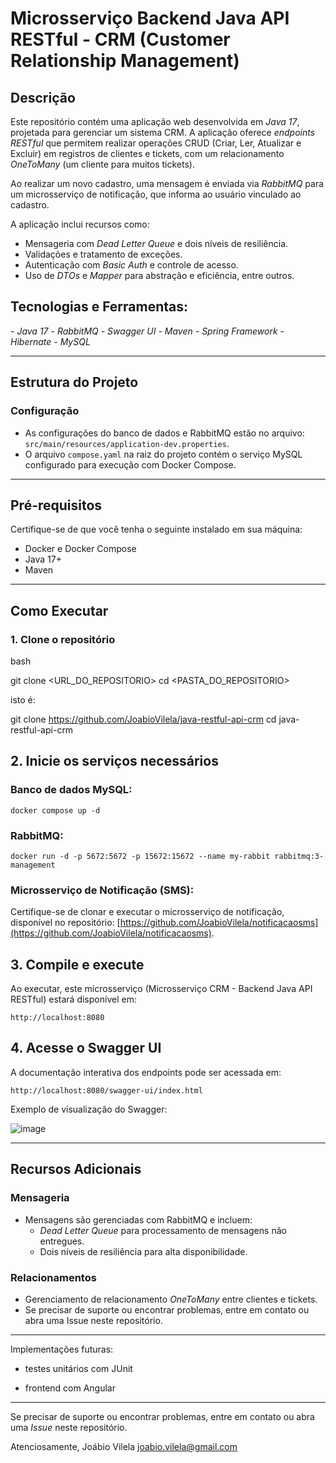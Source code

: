 # Microsserviço Backend Java API RESTful - CRM (Customer Relationship Management)

## Descrição

Este repositório contém uma aplicação web desenvolvida em *Java 17*, projetada para gerenciar um sistema CRM. A aplicação oferece *endpoints RESTful* que permitem realizar operações CRUD (Criar, Ler, Atualizar e Excluir) em registros de clientes e tickets, com um relacionamento *OneToMany* (um cliente para muitos tickets).

Ao realizar um novo cadastro, uma mensagem é enviada via *RabbitMQ* para um microsserviço de notificação, que informa ao usuário vinculado ao cadastro.

A aplicação inclui recursos como:

- Mensageria com *Dead Letter Queue* e dois níveis de resiliência.
- Validações e tratamento de exceções.
- Autenticação com *Basic Auth* e controle de acesso.
- Uso de *DTOs* e *Mapper* para abstração e eficiência, entre outros.

## Tecnologias e Ferramentas:

*- Java 17*
*- RabbitMQ*
*- Swagger UI*
*- Maven*
*- Spring Framework*
*- Hibernate*
*- MySQL*

---

## Estrutura do Projeto

### Configuração

- As configurações do banco de dados e RabbitMQ estão no arquivo: `src/main/resources/application-dev.properties`.
- O arquivo `compose.yaml` na raiz do projeto contém o serviço MySQL configurado para execução com Docker Compose.

---

## Pré-requisitos

Certifique-se de que você tenha o seguinte instalado em sua máquina:

- Docker e Docker Compose
- Java 17+
- Maven

---

## Como Executar

### 1. Clone o repositório

bash

git clone <URL_DO_REPOSITORIO>
cd <PASTA_DO_REPOSITORIO>

isto é:

git clone https://github.com/JoabioVilela/java-restful-api-crm
cd java-restful-api-crm

## 2. Inicie os serviços necessários
   
### Banco de dados MySQL:

`docker compose up -d`

### RabbitMQ:

`docker run -d -p 5672:5672 -p 15672:15672 --name my-rabbit rabbitmq:3-management`

### Microsserviço de Notificação (SMS):

Certifique-se de clonar e executar o microsserviço de notificação, disponível no repositório: [https://github.com/JoabioVilela/notificacaosms](https://github.com/JoabioVilela/notificacaosms).

## 3. Compile e execute
   
Ao executar, este microsserviço (Microsserviço CRM - Backend Java API RESTful) estará disponível em:

`http://localhost:8080`

## 4. Acesse o Swagger UI

A documentação interativa dos endpoints pode ser acessada em:

`http://localhost:8080/swagger-ui/index.html`

Exemplo de visualização do Swagger:

![image](https://github.com/user-attachments/assets/9de90841-7058-4853-ae15-c0d96f8faa15)

---

## Recursos Adicionais

### Mensageria

- Mensagens são gerenciadas com RabbitMQ e incluem:
  - *Dead Letter Queue* para processamento de mensagens não entregues.
  - Dois níveis de resiliência para alta disponibilidade.

### Relacionamentos

- Gerenciamento de relacionamento *OneToMany* entre clientes e tickets.
- Se precisar de suporte ou encontrar problemas, entre em contato ou abra uma Issue neste repositório.

---

Implementações futuras:

- testes unitários com JUnit

- frontend com Angular

---

Se precisar de suporte ou encontrar problemas, entre em contato ou abra uma *Issue* neste repositório.

Atenciosamente,
Joábio Vilela
joabio.vilela@gmail.com
